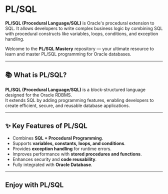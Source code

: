 # PL/SQL
**PL/SQL (Procedural Language/SQL)** is Oracle's procedural extension to SQL. It allows developers to write complex business logic by combining SQL with procedural constructs like variables, loops, conditions, and exception handling.

Welcome to the **PL/SQL Mastery** repository — your ultimate resource to learn and master PL/SQL programming for Oracle databases.

---

## 📚 What is PL/SQL?

**PL/SQL (Procedural Language/SQL)** is a block-structured language designed for the Oracle RDBMS.  
It extends SQL by adding programming features, enabling developers to create efficient, secure, and reusable database applications.

---

## ✨ Key Features of PL/SQL

- Combines **SQL + Procedural Programming**.  
- Supports **variables, constants, loops, and conditions**.  
- Provides **exception handling** for runtime errors.  
- Improves performance with **stored procedures and functions**.  
- Enhances security and **code reusability**.  
- Fully integrated with **Oracle Database**.

---

## Enjoy with PL/SQL

